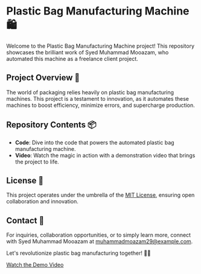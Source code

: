 # Plastic Bag Manufacturing Machine 🛍️

Welcome to the Plastic Bag Manufacturing Machine project! This repository showcases the brilliant work of Syed Muhammad Mooazam, who automated this machine as a freelance client project.

## Project Overview 🌟

The world of packaging relies heavily on plastic bag manufacturing machines. This project is a testament to innovation, as it automates these machines to boost efficiency, minimize errors, and supercharge production.

## Repository Contents 📦

- **Code**: Dive into the code that powers the automated plastic bag manufacturing machine.
- **Video**: Watch the magic in action with a demonstration video that brings the project to life.

## License 📜

This project operates under the umbrella of the [MIT License](LICENSE), ensuring open collaboration and innovation.

## Contact 📧

For inquiries, collaboration opportunities, or to simply learn more, connect with Syed Muhammad Mooazam at [muhammadmoazam29@example.com](mailto:muhammadmoazam29@example.com).

Let's revolutionize plastic bag manufacturing together! 💪🌐

[Watch the Demo Video](https://github.com/MuhammadMooazam/Plastic-Bag-Manufacturing-Machine/blob/master/Plastic%20Bag%20Manufacturing%20Machine%20Product.mp4)
